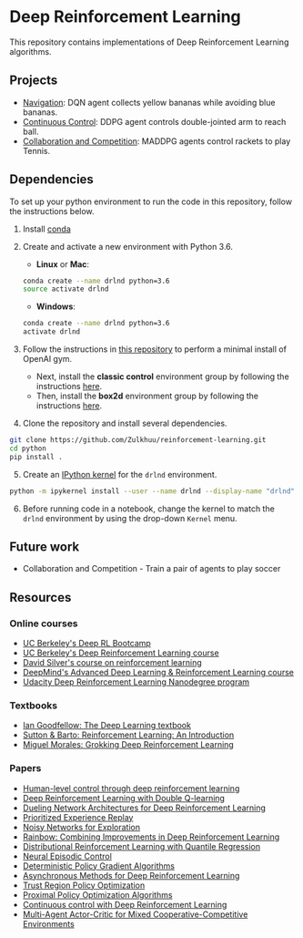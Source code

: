 # Deep Reinforcement Learning

<!-- Insert cool combined gif here-->

This repository contains implementations of Deep Reinforcement Learning algorithms.

## Projects

* [Navigation](https://github.com/Zulkhuu/reinforcement-learning/tree/master/BananaCollector): DQN agent collects yellow bananas while avoiding blue bananas.
* [Continuous Control](https://github.com/Zulkhuu/reinforcement-learning/tree/master/Reacher): DDPG agent controls double-jointed arm to reach ball.
* [Collaboration and Competition](https://github.com/Zulkhuu/reinforcement-learning/tree/master/Tennis): MADDPG agents control rackets to play Tennis.

## Dependencies

To set up your python environment to run the code in this repository, follow the instructions below.

1. Install [conda](https://conda.io/docs/user-guide/install/)

2. Create and activate a new environment with Python 3.6.

	- __Linux__ or __Mac__:
	```bash
	conda create --name drlnd python=3.6
	source activate drlnd
	```
	- __Windows__:
	```bash
	conda create --name drlnd python=3.6
	activate drlnd
	```

3. Follow the instructions in [this repository](https://github.com/openai/gym) to perform a minimal install of OpenAI gym.  
	- Next, install the **classic control** environment group by following the instructions [here](https://github.com/openai/gym#classic-control).
	- Then, install the **box2d** environment group by following the instructions [here](https://github.com/openai/gym#box2d).

4. Clone the repository and install several dependencies.
```bash
git clone https://github.com/Zulkhuu/reinforcement-learning.git
cd python
pip install .
```

5. Create an [IPython kernel](http://ipython.readthedocs.io/en/stable/install/kernel_install.html) for the `drlnd` environment.  
```bash
python -m ipykernel install --user --name drlnd --display-name "drlnd"
```

6. Before running code in a notebook, change the kernel to match the `drlnd` environment by using the drop-down `Kernel` menu.

## Future work

- Collaboration and Competition - Train a pair of agents to play soccer

## Resources

### Online courses
* [UC Berkeley's Deep RL Bootcamp](https://sites.google.com/view/deep-rl-bootcamp/lectures)
* [UC Berkeley's Deep Reinforcement Learning course](http://rail.eecs.berkeley.edu/deeprlcourse/)
* [David Silver's course on reinforcement learning](http://www0.cs.ucl.ac.uk/staff/D.Silver/web/Teaching.html)
* [DeepMind's Advanced Deep Learning & Reinforcement Learning course](https://www.youtube.com/watch?v=iOh7QUZGyiU&list=PLqYmG7hTraZDNJre23vqCGIVpfZ_K2RZs)
* [Udacity Deep Reinforcement Learning Nanodegree program](https://www.udacity.com/)

### Textbooks
* [Ian Goodfellow: The Deep Learning textbook](http://www.deeplearningbook.org/)
* [Sutton & Barto: Reinforcement Learning: An Introduction](http://incompleteideas.net/book/the-book-2nd.html)
* [Miguel Morales: Grokking Deep Reinforcement Learning](https://www.manning.com/books/grokking-deep-reinforcement-learning)

### Papers
* [Human-level control through deep reinforcement learning](https://web.stanford.edu/class/psych209/Readings/MnihEtAlHassibis15NatureControlDeepRL.pdf)
* [Deep Reinforcement Learning with Double Q-learning](https://arxiv.org/pdf/1509.06461.pdf)
* [Dueling Network Architectures for Deep Reinforcement Learning](https://arxiv.org/abs/1511.06581)
* [Prioritized Experience Replay](https://arxiv.org/abs/1511.05952)
* [Noisy Networks for Exploration](https://arxiv.org/abs/1706.10295)
* [Rainbow: Combining Improvements in Deep Reinforcement Learning](https://arxiv.org/abs/1710.02298)
* [Distributional Reinforcement Learning with Quantile Regression](https://arxiv.org/pdf/1710.10044)
* [Neural Episodic Control](https://arxiv.org/pdf/1703.01988)
* [Deterministic Policy Gradient Algorithms](http://proceedings.mlr.press/v32/silver14.pdf)
* [Asynchronous Methods for Deep Reinforcement Learning](https://arxiv.org/pdf/1602.01783.pdf)
* [Trust Region Policy Optimization](https://arxiv.org/pdf/1502.05477.pdf)
* [Proximal Policy Optimization Algorithms](https://arxiv.org/pdf/1707.06347.pdf)
* [Continuous control with Deep Reinforcement Learning](https://arxiv.org/pdf/1509.02971.pdf)
* [Multi-Agent Actor-Critic for Mixed Cooperative-Competitive Environments](https://arxiv.org/pdf/1706.02275.pdf)
